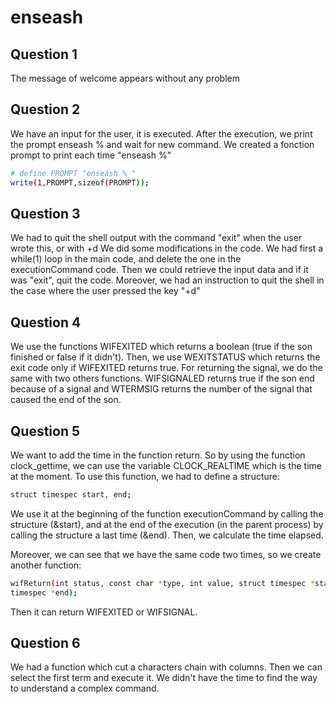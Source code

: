 # enseash


## Question 1


The message of welcome appears without any problem

## Question 2

We have an input for the user, it is executed. After the execution, we print
the prompt enseash % and wait for new command. 
We created a fonction prompt to print each time "enseash %"

```bash
# define PROMPT "enseash % "
write(1,PROMPT,sizeof(PROMPT));
```

## Question 3

We had to quit the shell output with the command "exit" when the user wrote this,
or with <ctrl>+d
We did some modifications in the code. We had first a while(1) loop in the main
code, and delete the one in the executionCommand code. Then we could retrieve the
input data and if it was "exit", quit the code.
Moreover, we had an instruction to quit the shell in the case where the user
pressed the key "<ctrl>+d"


## Question 4

We use the functions WIFEXITED which returns a boolean (true if the son finished or 
false if it didn't). Then, we use WEXITSTATUS which returns the exit code only if 
WIFEXITED returns true. For returning the signal, we do the same with two others 
functions. WIFSIGNALED returns true if the son end because of a signal and WTERMSIG 
returns the number of the signal that caused the end of the son.


## Question 5

We want to add the time in the function return. So by using the function clock_gettime, we 
can use the variable CLOCK_REALTIME which is the time at the moment.
To use this function, we had to define a structure:

```bash
struct timespec start, end;
```

We use it at the beginning of the function executionCommand by calling the structure (&start),
and at the end of the execution (in the parent process) by calling the structure a last 
time (&end). Then, we calculate the time elapsed.

Moreover, we can see that we have the same code two times, so we create another function: 

```bash
wifReturn(int status, const char *type, int value, struct timespec *start, struct 
timespec *end);
```

Then it can return WIFEXITED or WIFSIGNAL.

## Question 6

We had a function which cut a characters chain with columns. Then we can select the 
first term and execute it.
We didn't have the time to find the way to understand a complex command.
